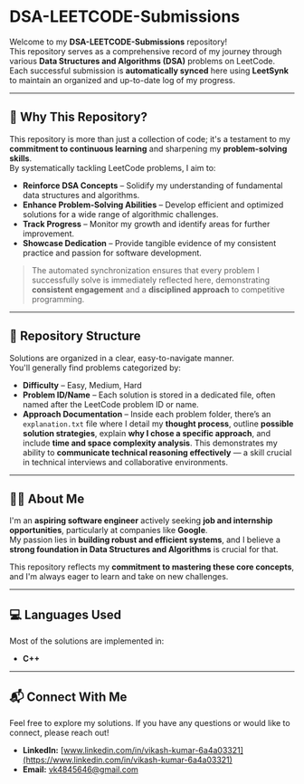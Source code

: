 # DSA-LEETCODE-Submissions

Welcome to my **DSA-LEETCODE-Submissions** repository!  
This repository serves as a comprehensive record of my journey through various **Data Structures and Algorithms (DSA)** problems on LeetCode.  
Each successful submission is **automatically synced** here using **LeetSynk** to maintain an organized and up-to-date log of my progress.

---

## 📌 Why This Repository?

This repository is more than just a collection of code; it's a testament to my **commitment to continuous learning** and sharpening my **problem-solving skills**.  
By systematically tackling LeetCode problems, I aim to:

- **Reinforce DSA Concepts** – Solidify my understanding of fundamental data structures and algorithms.
- **Enhance Problem-Solving Abilities** – Develop efficient and optimized solutions for a wide range of algorithmic challenges.
- **Track Progress** – Monitor my growth and identify areas for further improvement.
- **Showcase Dedication** – Provide tangible evidence of my consistent practice and passion for software development.

> The automated synchronization ensures that every problem I successfully solve is immediately reflected here, demonstrating **consistent engagement** and a **disciplined approach** to competitive programming.

---

## 📂 Repository Structure

Solutions are organized in a clear, easy-to-navigate manner.  
You'll generally find problems categorized by:

- **Difficulty** – Easy, Medium, Hard  
- **Problem ID/Name** – Each solution is stored in a dedicated file, often named after the LeetCode problem ID or name.  
- **Approach Documentation** – Inside each problem folder, there’s an `explanation.txt` file where I detail my **thought process**, outline **possible solution strategies**, explain **why I chose a specific approach**, and include **time and space complexity analysis**. This demonstrates my ability to **communicate technical reasoning effectively** — a skill crucial in technical interviews and collaborative environments.

---

## 👨‍💻 About Me

I'm an **aspiring software engineer** actively seeking **job and internship opportunities**, particularly at companies like **Google**.  
My passion lies in **building robust and efficient systems**, and I believe a **strong foundation in Data Structures and Algorithms** is crucial for that.

This repository reflects my **commitment to mastering these core concepts**, and I'm always eager to learn and take on new challenges.

---

## 💻 Languages Used

Most of the solutions are implemented in:

- **C++**

---

## 📬 Connect With Me

Feel free to explore my solutions. If you have any questions or would like to connect, please reach out!

- **LinkedIn:** [www.linkedin.com/in/vikash-kumar-6a4a03321](https://www.linkedin.com/in/vikash-kumar-6a4a03321)  
- **Email:** [vk4845646@gmail.com](mailto:vk4845646@gmail.com)  
